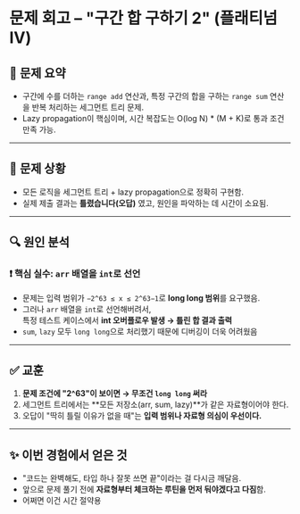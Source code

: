 # 문제 회고 – "구간 합 구하기 2" (플래티넘 IV)

## 🧠 문제 요약
- 구간에 수를 더하는 `range add` 연산과, 특정 구간의 합을 구하는 `range sum` 연산을 반복 처리하는 세그먼트 트리 문제.
- Lazy propagation이 핵심이며, 시간 복잡도는 O(log N) * (M + K)로 통과 조건 만족 가능.

---

## 🚧 문제 상황

- 모든 로직을 세그먼트 트리 + lazy propagation으로 정확히 구현함.
- 실제 제출 결과는 **틀렸습니다(오답)** 였고, 원인을 파악하는 데 시간이 소요됨.

---

## 🔍 원인 분석

### ❗ 핵심 실수: `arr` 배열을 `int`로 선언

- 문제는 입력 범위가 `−2^63 ≤ x ≤ 2^63−1`로 **long long 범위**를 요구했음.
- 그러나 `arr` 배열을 `int`로 선언해버려서,  
  특정 테스트 케이스에서 **int 오버플로우 발생 → 틀린 합 결과 출력**
- `sum`, `lazy` 모두 `long long`으로 처리했기 때문에 디버깅이 더욱 어려웠음

---

## ✅ 교훈

1. **문제 조건에 "2^63"이 보이면 → 무조건 `long long` 써라**
2. 세그먼트 트리에서는 **모든 저장소(arr, sum, lazy)**가 같은 자료형이어야 한다.
3. 오답이 "딱히 틀릴 이유가 없을 때"는 **입력 범위나 자료형 의심이 우선이다.**

---

## ✨ 이번 경험에서 얻은 것

- "코드는 완벽해도, 타입 하나 잘못 쓰면 끝"이라는 걸 다시금 깨달음.
- 앞으로 문제 풀기 전에 **자료형부터 체크하는 루틴을 먼저 둬야겠다고 다짐**함.
- 어쩌면 이건 시간 절약용

